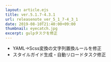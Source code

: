 ```yaml
---
layout: article.ejs
title: ver.5.1.7-4.3.1
url: releasenote_ver_5_1_7-4_3_1
date: 2019-08-10T21:40:00+09:00
thumbnail: eyecatch.jpg
excerpt: gulpタスクを修正
---
```


- YAML→Scss変換の文字列置換ルールを修正
- スタイルガイド生成・自動リロードタスク修正